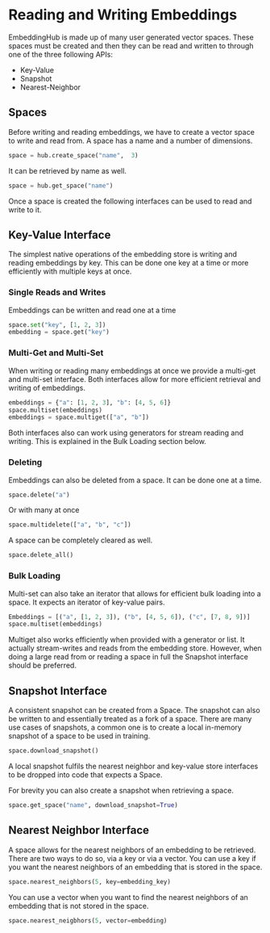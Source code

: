 # Reading and Writing Embeddings

EmbeddingHub is made up of many user generated vector spaces. These spaces must be created and then they can be read and written to through one of the three following APIs:
* Key-Value
* Snapshot
* Nearest-Neighbor

## Spaces

Before writing and reading embeddings, we have to create a vector space to write and read from. A space has a name and a number of dimensions.

```py
space = hub.create_space("name",  3)
```

It can be retrieved by name as well.

```py
space = hub.get_space("name")
```

Once a space is created the following interfaces can be used to read and write to it.

## Key-Value Interface

The simplest native operations of the embedding store is writing and reading embeddings by key. This can be done one key at a time or more efficiently with multiple keys at once.

### Single Reads and Writes

Embeddings can be written and read one at a time

```py
space.set("key", [1, 2, 3])
embedding = space.get("key")
```

### Multi-Get and Multi-Set

When writing or reading many embeddings at once we provide a multi-get and multi-set interface. Both interfaces allow for more efficient retrieval and writing of embeddings.

```py
embeddings = {"a": [1, 2, 3], "b": [4, 5, 6]}
space.multiset(embeddings)
embeddings = space.multiget(["a", "b"])
```

Both interfaces also can work using generators for stream reading and writing. This is explained in the Bulk Loading section below.

### Deleting
Embeddings can also be deleted from a space. It can be done one at a time.

```py
space.delete("a")
```

Or with many at once

```py
space.multidelete(["a", "b", "c"])
```

A space can be completely cleared as well.

```py
space.delete_all()
```

### Bulk Loading

Multi-set can also take an iterator that allows for efficient bulk loading into a space. It expects an iterator of key-value pairs.

```py
Embeddings = [("a", [1, 2, 3]), ("b", [4, 5, 6]), ("c", [7, 8, 9])]
space.multiset(embeddings)
```

Multiget also works efficiently when provided with a generator or list. It actually stream-writes and reads from the embedding store. However, when doing a large read from or reading a space in full the Snapshot interface should be preferred.

## Snapshot Interface

A consistent snapshot can be created from a Space. The snapshot can also be written to and essentially treated as a fork of a space. There are many use cases of snapshots, a common one is to create a local in-memory snapshot of a space to be used in training.

```py
space.download_snapshot()
```

A local snapshot fulfils the nearest neighbor and key-value store interfaces to be dropped into code that expects a Space.

For brevity you can also create a snapshot when retrieving a space.

```py
space.get_space("name", download_snapshot=True)
```

## Nearest Neighbor Interface
A space allows for the nearest neighbors of an embedding to be retrieved. There are two ways to do so, via a key or via a vector. You can use a key if you want the nearest neighbors of an embedding that is stored in the space.

```py
space.nearest_neighbors(5, key=embedding_key)
```

You can use a vector when you want to find the nearest neighbors of an embedding that is not stored in the space.

```py
space.nearest_neigbhors(5, vector=embedding)
```
